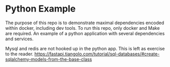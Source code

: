 # Python Example
The purpose of this repo is to demonstrate maximal dependencies encoded within docker, including dev tools. To run this repo, only docker and Make are required.
An example of a python application with several dependencies and services.

Mysql and redis are not hooked up in the python app. This is left as exercise to the reader. https://fastapi.tiangolo.com/tutorial/sql-databases/#create-sqlalchemy-models-from-the-base-class